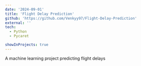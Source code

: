 ```yaml
---
date: '2024-09-01'
title: 'Flight Delay Prediction'
github: 'https://github.com/Venkyy97/Flight-Delay-Prediction'
external: ''
tech:
  - Python
  - Pycaret

showInProjects: true
---
```


A machine learning project predicting flight delays
